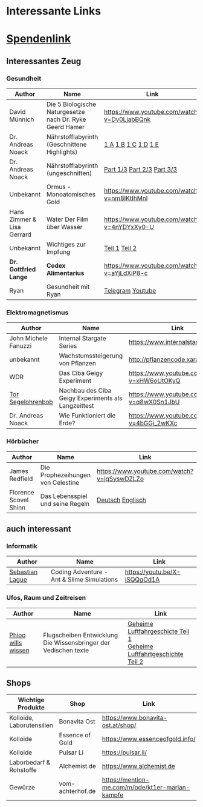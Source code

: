 # Interessante Links

# [Spendenlink](https://www.paypal.com/paypalme/jensmysl)

## Interessantes Zeug

### Gesundheit
| Author | Name | Link |
|-|-|-|
| David Münnich | Die 5 Biologische Naturgesetze nach Dr. Ryke Geerd Hamer | <https://www.youtube.com/watch?v=Dv0LjabBQnk>|
| Dr. Andreas Noack | Nährstofflabyrinth (Geschnittene Highlights)| [1 A](https://www.youtube.com/watch?v=_RUlbFFusNM) [1 B](https://www.youtube.com/watch?v=SgxhT-A_PtE) [1 C](https://www.youtube.com/watch?v=R7GeIqMkpIQ) [1 D](https://www.youtube.com/watch?v=MzmaX6WKtJw) [1 E](https://www.youtube.com/watch?v=09V9ioO-3fo) |
| Dr. Andreas Noack | Nährstofflabyrinth (ungeschnitten)| [Part 1/3](https://www.youtube.com/watch?v=lWJU1MS8O78) [Part 2/3](https://www.youtube.com/watch?v=PbGb2f1O6bs) [Part 3/3](https://www.youtube.com/watch?v=lEL3lpuLsvw) |
| Unbekannt | Ormus - Monoatomisches Gold | <https://www.youtube.com/watch?v=nm8IKtIhMnI> |
| Hans Zimmer & Lisa Gerrard | Water Der Film über Wasser | <https://www.youtube.com/watch?v=4nYDYxXy0-U> |
| Unbekannt | Wichtiges zur Impfung | [Teil 1](https://www.youtube.com/watch?v=DW61NC9F2vE) [Teil 2](https://www.youtube.com/watch?v=XJ-CnyYkUVk) |
| **Dr. Gottfried Lange** | **Codex Alimentarius** | https://www.youtube.com/watch?v=aYjLdXiP8-c |
| Ryan | Gesundheit mit Ryan | [Telegram](https://t.me/GesundheitAO_byRyan) [Youtube](https://youtube.com/channel/UC0MXlFu5Hb9eb_YIavZv6kQ) |



### Elektromagnetismus
| Author | Name | Link |
|-|-|-|
| John Michele Fanuzzi | Internal Stargate Series | <https://www.internalstargate.com/> |
|unbekannt|Wachstumssteigerung von Pflanzen|<http://pflanzencode.xara.hosting>|
| WDR | Das Ciba Geigy Experiment| <https://www.youtube.com/watch?v=xHW6oUtOKyQ> |
| [Tor Segelohrenbob](https://www.youtube.com/channel/UC9BCVegXvV1ZhB_Trk7vQlA) | Nachbau des Ciba Geigy Experiments als Langzeittest | https://www.youtube.com/watch?v=q8wX0Sn1JbU |
| Dr. Andreas Noack | Wie Funktioniert die Erde? | <https://www.youtube.com/watch?v=4bGGj_2wKXc> | 


### Hörbücher
| Author | Name | Link |
|-|-|-|
| James Redfield | Die Prophezeihungen von Celestine | <https://www.youtube.com/watch?v=jqSyswDZLZo> |
| Florence Scovel Shinn | Das Lebensspiel und seine Regeln | [Deutsch](https://www.youtube.com/watch?v=fOgFqamanIQ) [Englisch](https://www.youtube.com/watch?v=Mu-es6rGfOE) |

## auch interessant

### Informatik
| Author | Name | Link |
|-|-|-|
| [Sebastian Lague](https://www.youtube.com/channel/UCmtyQOKKmrMVaKuRXz02jbQ) | Coding Adventure - Ant & Slime Simulations | <https://youtu.be/X-iSQQgOd1A>|

### Ufos, Raum und Zeitreisen
| Author | Name | Link |
|-|-|-|
|[Phioo wills wissen](https://t.me/PhiooWW)|Flugscheiben Entwicklung Die Wissensbringer der Vedischen texte|[Geheime Luftfahrgeschicte Teil 1](https://www.youtube.com/watch?v=r4jxqznKM7Y) </br>[Geheime Luftfahrtgeschichte Teil 2](https://youtu.be/Nsoso50_9tQ)|


## Shops
| Wichtige Produkte | Shop | Link |
| - | - | - |
| Kolloide, Laborutensilien | Bonavita Ost | <https://www.bonavita-ost.at/shop/> |
| Kolloide | Essence of Gold | <https://www.essenceofgold.info/> |
| Kolloide | Pulsar Li | <https://pulsar.li/> |
| Laborbedarf & Rohstoffe | Alchemist.de | <https://www.alchemist.de> |
| Gewürze | vom-achterhof.de | <https://mention-me.com/m/ode/kt1er-marian-kampfe> |
